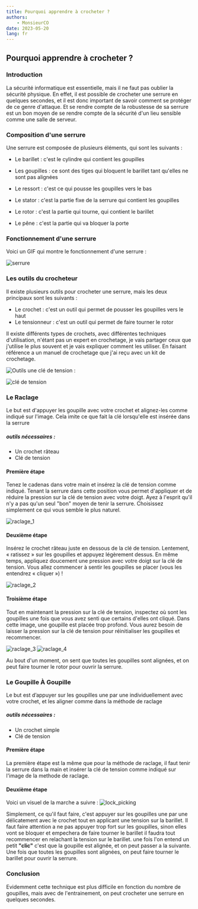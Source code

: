 ```yaml
---
title: Pourquoi apprendre à crocheter ?
authors:
    - MonsieurCO
date: 2023-05-20
lang: fr
---
```


## Pourquoi apprendre à crocheter ?

### Introduction
La sécurité informatique est essentielle, mais il ne faut pas oublier la sécurité physique. En effet, il est possible de crocheter une serrure en quelques secondes, et il est donc important de savoir comment se protéger de ce genre d'attaque. Et se rendre compte de la robustesse de sa serrure est un bon moyen de se rendre compte de la sécurité d'un lieu sensible comme une salle de serveur.

### Composition d'une serrure

Une serrure est composée de plusieurs éléments, qui sont les suivants :

- Le barillet : c'est le cylindre qui contient les goupilles

- Les goupilles : ce sont des tiges qui bloquent le barillet tant qu'elles ne sont pas alignées

- Le ressort : c'est ce qui pousse les goupilles vers le bas

- Le stator : c'est la partie fixe de la serrure qui contient les goupilles

- Le rotor : c'est la partie qui tourne, qui contient le barillet

- Le pêne : c'est la partie qui va bloquer la porte

### Fonctionnement d'une serrure

Voici un GIF qui montre le fonctionnement d'une serrure :

![serrure](images/crochets.gif)


### Les outils du crocheteur

Il existe plusieurs outils pour crocheter une serrure, mais les deux principaux sont les suivants :

- Le crochet : c'est un outil qui permet de pousser les goupilles vers le haut
- Le tensionneur : c'est un outil qui permet de faire tourner le rotor

Il existe différents types de crochets, avec différentes techniques d'utilisation, n'étant pas un expert en crochetage, je vais partager ceux que j'utilise le plus souvent et je vais expliquer comment les utiliser. En faisant référence a un manuel de crochetage que j'ai reçu avec un kit de crochetage.

![Outils](images/outils.png)
une clé de tension :<br>

![clé de tension](images/cle_de_tension.png)

### Le Raclage
Le but est d'appuyer les goupille avec votre crochet et alignez-les comme indiqué sur l'image. Cela imite ce que fait la clé lorsqu'elle est insérée dans la serrure

##### outils nécessaires :

- Un crochet râteau
- Clé de tension

#### Première étape 

Tenez le cadenas dans votre main
et insérez la clé de tension
comme indiqué. Tenant la serrure
dans cette position vous permet
d'appliquer et de réduire la
pression sur la clé de tension avec
votre doigt.
Ayez à l'esprit qu'il n'y a pas qu'un
seul "bon" moyen de tenir la
serrure. Choisissez simplement ce
qui vous semble le plus naturel.

![raclage_1](images/raclage_1.png)


#### Deuxième étape

Insérez le crochet râteau juste en
dessous de la clé de tension.
Lentement, « ratissez » sur les
goupilles et appuyez légèrement
dessus. En même temps,
appliquez doucement une
pression avec votre doigt sur la
clé de tension. Vous allez
commencer à sentir les goupilles
se placer (vous les entendrez
« cliquer ») !

![raclage_2](images/raclage_2.png)

#### Troisième étape
Tout en maintenant la pression
sur la clé de tension, inspectez où
sont les goupilles une fois que
vous avez senti que certains
d'elles ont cliqué.
Dans cette image, une goupille est
placée trop profond. Vous aurez
besoin de laisser la pression sur la
clé de tension pour réinitialiser les
goupilles et recommencer.

![raclage_3](images/raclage_3.png)
![raclage_4](images/raclage_4.png)

Au bout d'un moment, on sent que toutes les goupilles sont alignées, et on peut faire tourner le rotor pour ouvrir la serrure.

### Le Goupille À Goupille

Le but est d’appuyer sur les goupilles une par une individuellement avec votre crochet, et les aligner comme dans la méthode de raclage

##### outils nécessaires :

- Un crochet simple
- Clé de tension

#### Première étape 

La première étape est la même que pour la méthode de raclage, il faut tenir la serrure dans la main et insérer la clé de tension comme indiqué sur l'image de la methode de raclage.

#### Deuxième étape

Voici un visuel de la marche a suivre :
![lock_picking](images/lock_picking.gif)

Simplement, ce qu'il faut faire, c'est appuyer sur les goupilles une par une délicatement avec le crochet tout en applicant une tension sur la barillet.
Il faut faire attention a ne pas appuyer trop fort sur les goupilles, sinon elles vont se bloquer et empechera de faire tourner le barillet  il faudra tout recommencer en relachant la tension sur le barillet.
une fois l'on entend un petit **"clic"** c'est que la goupille est alignée, et on peut passer a la suivante.
Une fois que toutes les goupilles sont alignées, on peut faire tourner le barillet pour ouvrir la serrure.

### Conclusion

Evidemment cette technique est plus difficile en fonction du nombre de goupilles, mais avec de l'entrainement, on peut crocheter une serrure en quelques secondes.